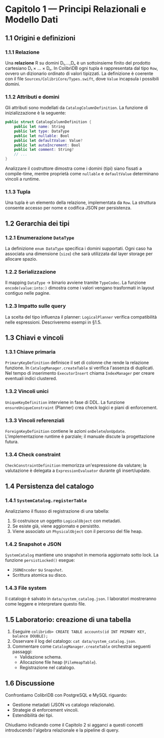 # Capitolo 1 — Principi Relazionali e Modello Dati

## 1.1 Origini e definizioni
### 1.1.1 Relazione
Una **relazione** R su domini D₁,…,Dₙ è un sottoinsieme finito del prodotto cartesiano D₁ × … × Dₙ. In ColibrìDB ogni tupla è rappresentata dal tipo `Row`, ovvero un dizionario ordinato di valori tipizzati. La definizione è coerente con il file `Sources/ColibriCore/Types.swift`, dove `Value` incapsula i possibili domini.

### 1.1.2 Attributi e domini
Gli attributi sono modellati da `CatalogColumnDefinition`. La funzione di inizializzazione è la seguente:

```120:137:Sources/ColibriCore/Catalog/LogicalObjects.swift
public struct CatalogColumnDefinition {
    public let name: String
    public let type: DataType
    public let nullable: Bool
    public let defaultValue: Value?
    public let autoIncrement: Bool
    public let comment: String?
    // ...
}
```

Analizzare il costruttore dimostra come i domini (tipi) siano fissati a compile-time, mentre proprietà come `nullable` e `defaultValue` determinano vincoli a runtime.

### 1.1.3 Tupla
Una tupla è un elemento della relazione, implementata da `Row`. La struttura consente accesso per nome e codifica JSON per persistenza.

## 1.2 Gerarchia dei tipi
### 1.2.1 Enumerazione `DataType`
La definizione `enum DataType` specifica i domini supportati. Ogni caso ha associata una dimensione (`size`) che sarà utilizzata dal layer storage per allocare spazio.

### 1.2.2 Serializzazione
Il mapping `DataType` → binario avviene tramite `TypeCodec`. La funzione `encode(value:into:)` dimostra come i valori vengano trasformati in layout contiguo nelle pagine.

### 1.2.3 Impatto sulle query
La scelta del tipo influenza il planner: `LogicalPlanner` verifica compatibilità nelle espressioni. Descriveremo esempi in §1.5.

## 1.3 Chiavi e vincoli
### 1.3.1 Chiave primaria
`PrimaryKeyDefinition` definisce il set di colonne che rende la relazione funzione. In `CatalogManager.createTable` si verifica l'assenza di duplicati. Nel tempo di inserimento `ExecutorInsert` chiama `IndexManager` per creare eventuali indici clustered.

### 1.3.2 Vincoli unici
`UniqueKeyDefinition` interviene in fase di DDL. La funzione `ensureUniqueConstraint` (Planner) crea check logici e piani di enforcement.

### 1.3.3 Vincoli referenziali
`ForeignKeyDefinition` contiene le azioni `onDelete`/`onUpdate`. L'implementazione runtime è parziale; il manuale discute la progettazione futura.

### 1.3.4 Check constraint
`CheckConstraintDefinition` memorizza un'espressione da valutare; la valutazione è delegata a `ExpressionEvaluator` durante gli insert/update.

## 1.4 Persistenza del catalogo
### 1.4.1 `SystemCatalog.registerTable`
Analizziamo il flusso di registrazione di una tabella:
1. Si costruisce un oggetto `LogicalObject` con metadati.
2. Se esiste già, viene aggiornato e persistito.
3. Viene associato un `PhysicalObject` con il percorso del file heap.

### 1.4.2 Snapshot e JSON
`SystemCatalog` mantiene uno snapshot in memoria aggiornato sotto lock. La funzione `persistLocked()` esegue:
- `JSONEncoder` su `Snapshot`.
- Scrittura atomica su disco.

### 1.4.3 File system
Il catalogo è salvato in `data/system_catalog.json`. I laboratori mostreranno come leggere e interpretare questo file.

## 1.5 Laboratorio: creazione di una tabella
1. Eseguire `colibridb> CREATE TABLE accounts(id INT PRIMARY KEY, balance DOUBLE);`
2. Osservare il log del catalogo: `cat data/system_catalog.json`.
3. Commentare come `CatalogManager.createTable` orchestrai seguenti passaggi:
   - Validazione schema.
   - Allocazione file heap (`FileHeapTable`).
   - Registrazione nel catalogo.

## 1.6 Discussione
Confrontiamo ColibrìDB con PostgreSQL e MySQL riguardo:
- Gestione metadati (JSON vs catalogo relazionale).
- Strategie di enforcement vincoli.
- Estendibilità dei tipi.

Chiudiamo indicando come il Capitolo 2 si agganci a questi concetti introducendo l'algebra relazionale e la pipeline di query.
